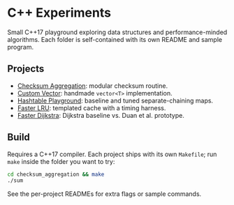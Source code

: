 # C++ Experiments

Small C++17 playground exploring data structures and performance-minded algorithms. Each folder is self-contained with its own README and sample program.

## Projects

- [Checksum Aggregation](checksum_aggregation/README.md): modular checksum routine.
- [Custom Vector](custom_vector/README.md): handmade `vector<T>` implementation.
- [Hashtable Playground](hashtable/README.md): baseline and tuned separate-chaining maps.
- [Faster LRU](faster_lru/README.md): templated cache with a timing harness.
- [Faster Dijkstra](faster_dijkstra/README.md): Dijkstra baseline vs. Duan et al. prototype.

## Build

Requires a C++17 compiler. Each project ships with its own `Makefile`; run `make` inside the folder you want to try:

```sh
cd checksum_aggregation && make
./sum
```

See the per-project READMEs for extra flags or sample commands.
